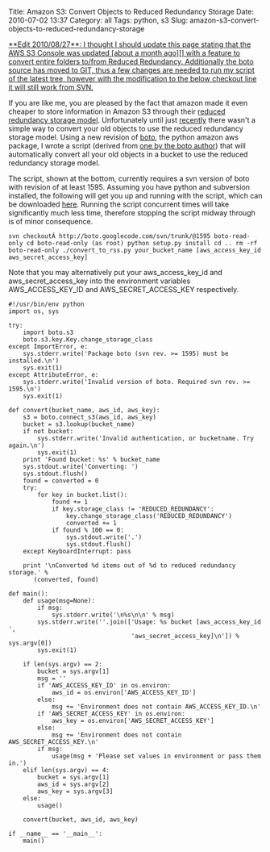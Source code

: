 Title: Amazon S3: Convert Objects to Reduced Redundancy Storage
Date: 2010-07-02 13:37
Category: all
Tags: python, s3
Slug: amazon-s3-convert-objects-to-reduced-redundancy-storage

<ins datetime="2010-08-27T16:58:26+00:00">
**Edit 2010/08/27**: I thought I should update this page stating that the AWS
S3 Console was updated [about a month ago][] with a feature to convert entire
folders to/from Reduced Redundancy. Additionally the boto source has moved to
GIT, thus a few changes are needed to run my script of the latest tree, however
with the modification to the below checkout line it will still work from
SVN.</ins>

If you are like me, you are pleased by the fact that amazon made it even
cheaper to store information in Amazon S3 through their [reduced redundancy
storage model][]. Unfortunately until just [recently][] there wasn't a simple
way to convert your old objects to use the reduced redundancy storage model.
Using a new revision of [boto][], the python amazon aws package, I wrote a
script (derived from [one by the boto author][]) that will automatically
convert all your old objects in a bucket to use the reduced redundancy storage
model.

The script, shown at the bottom, currently requires a svn version of boto with
revision of at least 1595. Assuming you have python and subversion installed,
the following will get you up and running with the script, which can be
downloaded [here][]. Running the script concurrent times will take
significantly much less time, therefore stopping the script midway through is
of minor consequence.

`svn checkoutÂ http://boto.googlecode.com/svn/trunk/@1595 boto-read-only cd boto-read-only (as root) python setup.py install cd .. rm -rf boto-read-only ./convert_to_rss.py your_bucket_name [aws_access_key_id aws_secret_access_key]`

Note that you may alternatively put your aws\_access\_key\_id and
aws\_secret\_access\_key into the environment variables AWS\_ACCESS\_KEY\_ID
and AWS\_SECRET\_ACCESS\_KEY respectively.

    #!/usr/bin/env python
    import os, sys

    try:
        import boto.s3
        boto.s3.key.Key.change_storage_class
    except ImportError, e:
        sys.stderr.write('Package boto (svn rev. >= 1595) must be installed.\n')
        sys.exit(1)
    except AttributeError, e:
        sys.stderr.write('Invalid version of boto. Required svn rev. >= 1595.\n')
        sys.exit(1)

    def convert(bucket_name, aws_id, aws_key):
        s3 = boto.connect_s3(aws_id, aws_key)
        bucket = s3.lookup(bucket_name)
        if not bucket:
            sys.stderr.write('Invalid authentication, or bucketname. Try again.\n')
            sys.exit(1)
        print 'Found bucket: %s' % bucket_name
        sys.stdout.write('Converting: ')
        sys.stdout.flush()
        found = converted = 0
        try:
            for key in bucket.list():
                found += 1
                if key.storage_class != 'REDUCED_REDUNDANCY':
                    key.change_storage_class('REDUCED_REDUNDANCY')
                    converted += 1
                if found % 100 == 0:
                    sys.stdout.write('.')
                    sys.stdout.flush()
        except KeyboardInterrupt: pass

        print '\nConverted %d items out of %d to reduced redundancy storage.' %   
           (converted, found)

    def main():
        def usage(msg=None):
            if msg:
                sys.stderr.write('\n%s\n\n' % msg)
            sys.stderr.write(''.join(['Usage: %s bucket [aws_access_key_id ',
                                      'aws_secret_access_key]\n']) % sys.argv[0])
            sys.exit(1)

        if len(sys.argv) == 2:
            bucket = sys.argv[1]
            msg = ''
            if 'AWS_ACCESS_KEY_ID' in os.environ:
                aws_id = os.environ['AWS_ACCESS_KEY_ID']
            else:
                msg += 'Environment does not contain AWS_ACCESS_KEY_ID.\n'
            if 'AWS_SECRET_ACCESS_KEY' in os.environ:
                aws_key = os.environ['AWS_SECRET_ACCESS_KEY']
            else:
                msg += 'Environment does not contain AWS_SECRET_ACCESS_KEY.\n'
            if msg:
                usage(msg + 'Please set values in environment or pass them in.')
        elif len(sys.argv) == 4:
            bucket = sys.argv[1]
            aws_id = sys.argv[2]
            aws_key = sys.argv[3]
        else:
            usage()

        convert(bucket, aws_id, aws_key)

    if __name__ == '__main__':
        main()

  [about a month ago]: http://aws.amazon.com/about-aws/whats-new/2010/07/14/s3-announces-enhanced-support-reduced-redundancy-storage/
  [reduced redundancy storage model]: http://aws.amazon.com/about-aws/whats-new/2010/05/19/announcing-amazon-s3-reduced-redundancy-storage/
  [recently]: http://code.google.com/p/boto/source/detail?r=1595
  [boto]: http://code.google.com/p/boto/
  [one by the boto author]: http://www.elastician.com/2010/06/using-reduced-redundancy-storage-rrs-in.html
  [here]: /images/2010/07/convert_to_rrs.py
